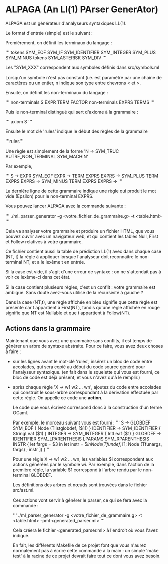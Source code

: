 # ALPAGA (An Ll(1) PArser GenerAtor)

ALPAGA est un générateur d'analyseurs syntaxiques LL(1).

Le format d'entrée (simple) est le suivant :

Premièrement, on définit les terminaux du langage :

'''
tokens SYM_EOF SYM_IF SYM_IDENTIFIER<string> SYM_INTEGER<int> SYM_PLUS SYM_MINUS
tokens SYM_ASTERISK SYM_DIV
'''

Les "SYM_XXX" correspondent aux symboles définis dans src/symbols.ml

Lorsqu'un symbole n'est pas constant (i.e. est paramétré par une chaîne de
caractères ou un entier, n indique son type entre chevrons < et >.

Ensuite, on définit les non-terminaux du langage :

'''
non-terminals S EXPR TERM FACTOR
non-terminals EXPRS TERMS
'''

Puis le non-terminal distingué qui sert d'axiome à la grammaire :

'''
axiom S
'''

Ensuite le mot clé 'rules' indique le début des règles de la grammaire

'''rules'''

Une règle est simplement de la forme 'N -> SYM_TRUC AUTRE_NON_TERMINAL SYM_MACHIN'

Par exemple,

'''
S -> EXPR SYM_EOF
EXPR ->  TERM EXPRS
EXPRS -> SYM_PLUS TERM EXPRS
EXPRS -> SYM_MINUS TERM EXPRS
EXPRS ->
'''

La dernière ligne de cette grammaire indique une règle qui produit le mot vide
(Epsilon) pour le non-terminal EXPRS.

Vous pouvez lancer ALPAGA avec la commande suivante :

'''
./ml_parser_generator -g <votre_fichier_de_grammaire.g> -t <table.html>
'''

Cela va analyser votre grammaire et produire un fichier HTML, que vous pouvez
ouvrir avec un navigateur web, et qui contient les tables Null, First et Follow
relatives à votre grammaire.

Ce fichier contient aussi la table de prédiction LL(1) avec dans chaque case
(NT, t) la règle à appliquer lorsque l'analyseur doit reconnaître le
non-terminal NT, et a le lexème t en entrée.

Si la case est vide, il s'agit d'une erreur de syntaxe : on ne s'attendait pas à
voir ce lexème-ci dans cet état.

Si la case contient plusieurs règles, c'est un conflit : votre grammaire est
ambigüe. Sans doute avez-vous utilisé de la récursivité à gauche ?

Dans la case (NT,t), une règle affichée en bleu signifie que cette règle est
présente car t appartient à First(NT), tandis qu'une règle affichée en rouge
signifie que NT est Nullable et que t appartient à Follow(NT).


## Actions dans la grammaire

Maintenant que vous avez une grammaire sans conflits, il est temps de générer un
arbre de syntaxe abstraite. Pour ce faire, vous avez deux choses à faire :

- sur les lignes avant le mot-clé 'rules', insérez un bloc de code entre
  accolades, qui sera copié au début du code source généré pour l'analyseur
  syntaxique. (en fait dans le squelette qui vous est fourni, ce bloc de code
  est déjà présent, et vous n'avez qu'à le remplir.)

- après chaque règle 'X -> w1 w2 ... wn', ajoutez du code entre accolades qui
  construit le sous-arbre correspondant à la dérivation effectuée par cette
  règle. On appelle ce code une **action**.

  Le code que vous écrivez correspond donc à la construction d'un terme OCaml.

  Par exemple, le morceau suivant vous est fourni :
  '''
  S -> GLOBDEF SYM_EOF {  Node (Tlistglobdef, [$1]) }
  IDENTIFIER -> SYM_IDENTIFIER {  StringLeaf ($1) }
  INTEGER -> SYM_INTEGER { IntLeaf ($1) }
  GLOBDEF -> IDENTIFIER SYM_LPARENTHESIS LPARAMS SYM_RPARENTHESIS INSTR {
      let fargs = $3 in
      let instr = $5 in
      Node (Tfundef, [$1; Node (Tfunargs, fargs) ; instr ])
  }
  '''

  Pour une règle X -> w1 w2 ... wn, les variables $i correspondent aux actions
  générées par le symbole wi. Par exemple, dans l'action de la première règle,
  la variable $1 correspond à l'arbre rendu par le non-terminal GLOBDEF.

  Les définitions des arbres et nœuds sont trouvées dans le fichier src/ast.ml.

  Ces actions vont servir à générer le parser, ce qui se fera avec la commande :

  '''
./ml_parser_generator -g <votre_fichier_de_grammaire.g> -t <table.html> -pml <generated_parser.ml>
  '''

  Cela créera le fichier <generated_parser.ml> à l'endroit où vous l'avez
  indiqué.

  En fait, les différents Makefile de ce projet font que vous n'aurez
  normalement pas à écrire cette commande à la main : un simple 'make test' à la
  racine de ce projet devrait faire tout ce dont vous avez besoin.

